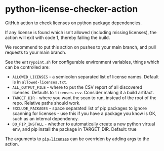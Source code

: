 # python-license-checker-action
GitHub action to check licenses on python package dependencies.

If any license is found which isn't allowed (including missing licenses), the action will exit with code 1, thereby failing the build.

We recommend to put this action on pushes to your main branch, and pull requests to your main branch.

See the `entrypoint.sh` for configurable environment variables, things which can be controlled are:
* `ALLOWED_LICENSES` - a semicolon separated list of license names. Default is in `allowed-licenses.txt`.
* `ALL_OUTPUT_FILE` - where to put the CSV report of all discovered licenses. Defaults to `licenses.csv`. Consider making it a build artifact.
* `TARGET_DIR` - where you want the scan to run, instead of the root of the repo. Relative paths should work.
* `EXCLUDE_PACKAGES` - space separated list of pip packages to ignore scanning for licenses - use this if you have a package you know is OK, such as an internal dependency.
* `DO_PIP_INSTALL` - whether to automatically create a new python virtual env, and pip install the package in TARGET_DIR. Default: true

The arguments to [`pip-licenses`](https://github.com/raimon49/pip-licenses) can be overriden by adding args to the action.
